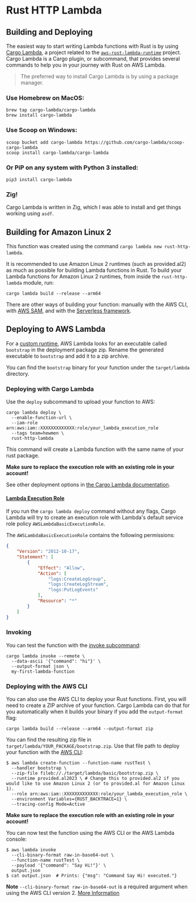 # Rust HTTP Lambda

## Building and Deploying

The easiest way to start writing Lambda functions with Rust is by using [Cargo Lambda](https://www.cargo-lambda.info/),
a project related to the [`aws-rust-lambda-runtime`](https://github.com/awslabs/aws-lambda-rust-runtime) project. Cargo
Lambda is a Cargo plugin, or subcommand, that provides several commands to help you in your journey with Rust on AWS
Lambda.

>The preferred way to install Cargo Lambda is by using a package manager.

### Use Homebrew on MacOS:

```terminal
brew tap cargo-lambda/cargo-lambda
brew install cargo-lambda
```

### Use Scoop on Windows:

```terminal
scoop bucket add cargo-lambda https://github.com/cargo-lambda/scoop-cargo-lambda
scoop install cargo-lambda/cargo-lambda
```

### Or PiP on any system with Python 3 installed:

```terminal
pip3 install cargo-lambda
```

### Zig!

Cargo Lambda is written in Zig, which I was able to install and get things working using `asdf`.

## Building for Amazon Linux 2

This function was created using the command `cargo lambda new rust-http-lambda`.

It is recommended to use Amazon Linux 2 runtimes (such as provided.al2) as much as possible for building Lambda
functions in Rust. To build your Lambda functions for Amazon Linux 2 runtimes, from inside the `rust-http-lambda`
module, run:

```terminal
cargo lambda build --release --arm64
```

There are other ways of building your function: manually with the AWS CLI, with
[AWS SAM](https://github.com/aws/aws-sam-cli), and with the [Serverless framework](https://serverless.com/framework/).

## Deploying to AWS Lambda

For a [custom runtime](https://docs.aws.amazon.com/lambda/latest/dg/runtimes-custom.html), AWS Lambda looks for an
executable called `bootstrap` in the deployment package zip. Rename the generated executable to `bootstrap` and add it to a
zip archive.

You can find the `bootstrap` binary for your function under the `target/lambda` directory.

### Deploying with Cargo Lambda

Use the `deploy` subcommand to upload your function to AWS:

```terminal
cargo lambda deploy \
  --enable-function-url \
  --iam-role arn:aws:iam::XXXXXXXXXXXXX:role/your_lambda_execution_role
  --tags team=hewmen \
  rust-http-lambda
```

This command will create a Lambda function with the same name of your rust package.

**Make sure to replace the execution role with an existing role in your account!**

See other deployment options in [the Cargo Lambda documentation](https://www.cargo-lambda.info/commands/deploy.html).

#### [Lambda Execution Role](https://docs.aws.amazon.com/lambda/latest/dg/lambda-intro-execution-role.html)

If you run the `cargo lambda deploy` command without any flags, Cargo Lambda will try to create an execution role with
Lambda's default service role policy `AWSLambdaBasicExecutionRole`.

The `AWSLambdaBasicExecutionRole` contains the following permissions:

```json
{
    "Version": "2012-10-17",
    "Statement": [
        {
            "Effect": "Allow",
            "Action": [
                "logs:CreateLogGroup",
                "logs:CreateLogStream",
                "logs:PutLogEvents"
            ],
            "Resource": "*"
        }
    ]
}
```

### Invoking

You can test the function with the [invoke subcommand](https://www.cargo-lambda.info/commands/invoke.html):

```terminal
cargo lambda invoke --remote \
  --data-ascii '{"command": "hi"}' \
  --output-format json \
  my-first-lambda-function
```

### Deploying with the AWS CLI

You can also use the AWS CLI to deploy your Rust functions. First, you will need to create a ZIP archive of your
function. Cargo Lambda can do that for you automatically when it builds your binary if you add the `output-format`
flag:

```terminal
cargo lambda build --release --arm64 --output-format zip
```

You can find the resulting zip file in `target/lambda/YOUR_PACKAGE/bootstrap.zip`. Use that file path to deploy your
function with the [AWS CLI](https://aws.amazon.com/cli/):

```terminal
$ aws lambda create-function --function-name rustTest \
  --handler bootstrap \
  --zip-file fileb://./target/lambda/basic/bootstrap.zip \
  --runtime provided.al2023 \ # Change this to provided.al2 if you would like to use Amazon Linux 2 (or to provided.al for Amazon Linux 1).
  --role arn:aws:iam::XXXXXXXXXXXXX:role/your_lambda_execution_role \
  --environment Variables={RUST_BACKTRACE=1} \
  --tracing-config Mode=Active
```

**Make sure to replace the execution role with an existing role in your account!**

You can now test the function using the AWS CLI or the AWS Lambda console:

```terminal
$ aws lambda invoke
  --cli-binary-format raw-in-base64-out \
  --function-name rustTest \
  --payload '{"command": "Say Hi!"}' \
  output.json
$ cat output.json  # Prints: {"msg": "Command Say Hi! executed."}
```

**Note** `--cli-binary-format raw-in-base64-out` is a required argument when using the AWS CLI version 2.
[More Information](https://docs.aws.amazon.com/cli/latest/userguide/cliv2-migration.html#cliv2-migration-binaryparam)

